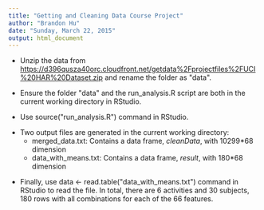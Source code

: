 ```yaml
---
title: "Getting and Cleaning Data Course Project"
author: "Brandon Hu"
date: "Sunday, March 22, 2015"
output: html_document
---
```


* Unzip the data from https://d396qusza40orc.cloudfront.net/getdata%2Fprojectfiles%2FUCI%20HAR%20Dataset.zip and rename the folder as "data".

* Ensure the folder "data" and the run_analysis.R script are both in the current working directory in RStudio.

* Use source("run_analysis.R") command in RStudio.

- Two output files are generated in the current working directory:
    * merged_data.txt: Contains a data frame, *cleanData*, with 10299*68 dimension
    - data_with_means.txt: Contains a data frame, *result*, with 180*68 dimension
  
* Finally, use data <- read.table("data_with_means.txt") command in RStudio to read the file. In total, there are 6 activities and 30 subjects, 180 rows with all combinations for each of the 66 features.
